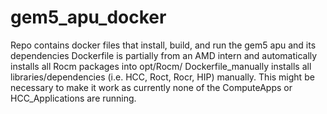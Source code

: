 # gem5_apu_docker
Repo contains docker files that install, build, and run the gem5 apu and its dependencies
Dockerfile is partially from an AMD intern and automatically installs all Rocm packages into opt/Rocm/
Dockerfile_manually installs all libraries/dependencies (i.e. HCC, Roct, Rocr, HIP) manually. This might be necessary to make it work as currently none of the ComputeApps or HCC_Applications are running. 

